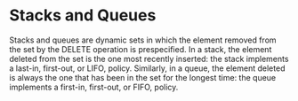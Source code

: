 
# Stacks and Queues

Stacks and queues are dynamic sets in which the element removed from the set
by the DELETE operation is prespecified. In a stack, the element deleted from
the set is the one most recently inserted: the stack implements a last-in, first-out,
or LIFO, policy. Similarly, in a queue, the element deleted is always the one that
has been in the set for the longest time: the queue implements a first-in, first-out,
or FIFO, policy.